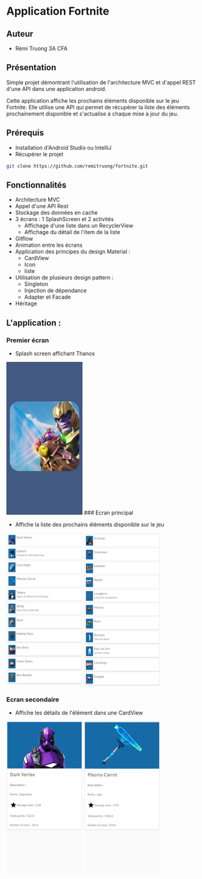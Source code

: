 # Application Fortnite


## Auteur

* Rémi Truong 3A CFA


## Présentation 
Simple projet démontrant l'utilisation de l'architecture MVC et d'appel REST d'une API dans une application android.

Cette application affiche les prochains éléments  disponible sur le jeu Fortnite.
Elle utilise une API qui permet de récupérer la liste des éléments prochainement disponible et s'actualise à chaque mise à jour du jeu.

## Prérequis

* Installation d'Android Studio ou IntelliJ
* Récupérer le projet 
```bash
git clone https://github.com/remitruong/fortnite.git
```

## Fonctionnalités

* Architecture MVC
* Appel d'une API Rest
* Stockage des données en cache
* 3 écrans : 1 SplashScreen et 2 activités
    - Affichage d'une liste dans un RecyclerView 
    - Affichage du détail de l'item de la liste
* Gitflow
* Animation entre les écrans
* Application des principes du design Material : 
    - CardView
    - Icon
    - liste
* Utilisation de plusieurs design pattern : 
    - Singleton
    - Injection de dépendance
    - Adapter et Facade
* Héritage


## L'application :

### Premier écran 

* Splash screen affichant Thanos 

<img src="screen/splash.jpg" alt="splash" width="200px" height="400px">
### Ecran principal

* Affiche la liste des prochains éléments disponible sur le jeu

<img src="screen/liste_1.jpg" alt="liste1" width="200px" height="400px"> <img src="screen/liste_2.jpg" alt="liste2" width="200px" height="400px">

### Ecran secondaire

* Affiche les détails de l'élément dans une CardView

<img src="screen/card_1.jpg" alt="card1" width="200px" height="400px"> <img src="screen/card_2.jpg" alt="card2" width="200px" height="400px">



